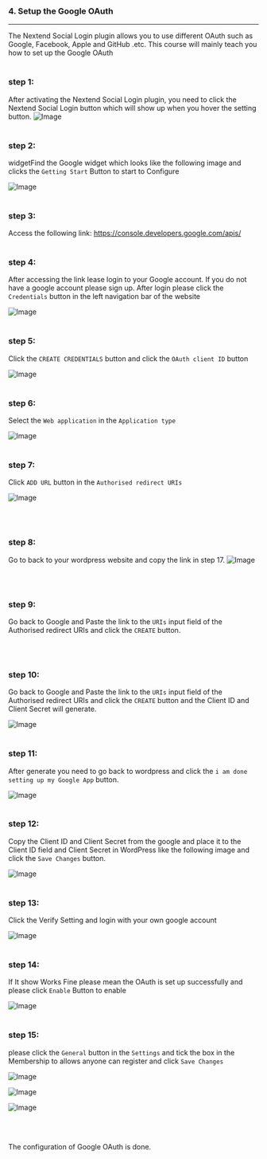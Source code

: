 ### 4. Setup the Google OAuth
---
The Nextend Social Login plugin allows you to use different OAuth such as Google, Facebook, Apple and GitHub .etc. This course will mainly teach you how to set up the Google OAuth
<br></br>

### **step 1:**
After activating the Nextend Social Login plugin, you need to click the Nextend Social Login button which will show up when you hover the setting button.
![Image](./assets/LeftBarSetting.png)
<br></br>

### **step 2:**
widgetFind the Google widget which looks like the following image and clicks the `Getting Start` Button to start to Configure

![Image](./assets/GoogleWidget.png)
<br></br>

### **step 3:**
Access the following link:
https://console.developers.google.com/apis/
<br></br>

### **step 4:**
After accessing the link lease login to your Google account. If you do not have a google account please sign up. After login please click the `Credentials` button in the left navigation bar of the website

![Image](./assets/GoogleLeftBar.png)
<br></br>

### **step 5:**
Click the `CREATE CREDENTIALS` button and click the `OAuth client ID` button

![Image](./assets/OAuthBtn.png)
<br></br>

### **step 6:**
Select the `Web application` in the `Application type`

![Image](./assets/WebApp.png)
<br></br>

### **step 7:**
Click `ADD URL` button in the `Authorised redirect URIs`

![Image](./assets/addURL.png)

<br></br>

### **step 8:**
Go to back to your wordpress website and copy the link in step 17.
![Image](./assets/Step17.png)

<br></br>

### **step 9:**
Go back to Google and Paste the link to the `URIs` input field of the Authorised redirect URIs and click the `CREATE` button.

<br></br>

### **step 10:**
Go back to Google and Paste the link to the `URIs` input field of the Authorised redirect URIs and click the `CREATE` button and the Client ID and Client Secret will generate.

![Image](./assets/GenerateCode.png)
<br></br>

### **step 11:**
After generate you need to go back to wordpress and click the `i am done setting up my Google App` button.

![Image](./assets/DoneBtn.png)
<br></br>

### **step 12:**
Copy the Client ID and Client Secret from the google and place it to the Client ID field and Client Secret in WordPress like the following image and click the `Save Changes` button.

![Image](./assets/AddToWp.png)
<br></br>

### **step 13:**
Click the Verify Setting and login with your own google account

![Image](./assets/Verify.png)
<br></br>

### **step 14:**
If It show Works Fine please mean the OAuth is set up successfully and please click `Enable` Button to enable

![Image](./assets/Enable.png)
<br></br>

### **step 15:**
please click the `General` button in the `Settings` and tick the box in the Membership to allows anyone can register and click `Save Changes`

![Image](./assets/General.png)

![Image](./assets/tick.png)

![Image](./assets/SaveChanges.png)

<br></br>

The configuration of Google OAuth is done.